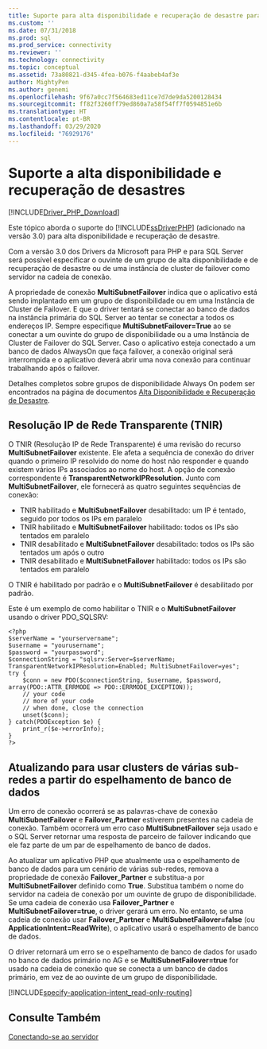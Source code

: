 ```yaml
---
title: Suporte para alta disponibilidade e recuperação de desastre para os Drivers da Microsoft para PHP e para SQL Server | Microsoft Docs
ms.custom: ''
ms.date: 07/31/2018
ms.prod: sql
ms.prod_service: connectivity
ms.reviewer: ''
ms.technology: connectivity
ms.topic: conceptual
ms.assetid: 73a80821-d345-4fea-b076-f4aabeb4af3e
author: MightyPen
ms.author: genemi
ms.openlocfilehash: 9f67a0cc7f564683ed11ce7d7de9da5200128434
ms.sourcegitcommit: ff82f3260ff79ed860a7a58f54ff7f0594851e6b
ms.translationtype: HT
ms.contentlocale: pt-BR
ms.lasthandoff: 03/29/2020
ms.locfileid: "76929176"
---
```

# <a name="support-for-high-availability-disaster-recovery"></a>Suporte a alta disponibilidade e recuperação de desastres
[!INCLUDE[Driver_PHP_Download](../../includes/driver_php_download.md)]

Este tópico aborda o suporte do [!INCLUDE[ssDriverPHP](../../includes/ssdriverphp_md.md)] (adicionado na versão 3.0) para alta disponibilidade e recuperação de desastre.

Com a versão 3.0 dos Drivers da Microsoft para PHP e para SQL Server será possível especificar o ouvinte de um grupo de alta disponibilidade e de recuperação de desastre ou de uma instância de cluster de failover como servidor na cadeia de conexão.

A propriedade de conexão **MultiSubnetFailover** indica que o aplicativo está sendo implantado em um grupo de disponibilidade ou em uma Instância de Cluster de Failover. E que o driver tentará se conectar ao banco de dados na instância primária do SQL Server ao tentar se conectar a todos os endereços IP. Sempre especifique **MultiSubnetFailover=True** ao se conectar a um ouvinte do grupo de disponibilidade ou a uma Instância de Cluster de Failover do SQL Server. Caso o aplicativo esteja conectado a um banco de dados AlwaysOn que faça failover, a conexão original será interrompida e o aplicativo deverá abrir uma nova conexão para continuar trabalhando após o failover.

Detalhes completos sobre grupos de disponibilidade Always On podem ser encontrados na página de documentos [Alta Disponibilidade e Recuperação de Desastre](https://docs.microsoft.com/sql/relational-databases/native-client/features/sql-server-native-client-support-for-high-availability-disaster-recovery).

## <a name="transparent-network-ip-resolution-tnir"></a>Resolução IP de Rede Transparente (TNIR)

O TNIR (Resolução IP de Rede Transparente) é uma revisão do recurso **MultiSubnetFailover** existente. Ele afeta a sequência de conexão do driver quando o primeiro IP resolvido do nome do host não responder e quando existem vários IPs associados ao nome do host. A opção de conexão correspondente é **TransparentNetworkIPResolution**. Junto com **MultiSubnetFailover**, ele fornecerá as quatro seguintes sequências de conexão: 

- TNIR habilitado e **MultiSubnetFailover** desabilitado: um IP é tentado, seguido por todos os IPs em paralelo
- TNIR habilitado e **MultiSubnetFailover** habilitado: todos os IPs são tentados em paralelo
- TNIR desabilitado e **MultiSubnetFailover** desabilitado: todos os IPs são tentados um após o outro
- TNIR desabilitado e **MultiSubnetFailover** habilitado: todos os IPs são tentados em paralelo

O TNIR é habilitado por padrão e o **MultiSubnetFailover** é desabilitado por padrão.

Este é um exemplo de como habilitar o TNIR e o **MultiSubnetFailover** usando o driver PDO_SQLSRV:

```
<?php
$serverName = "yourservername";
$username = "yourusername";
$password = "yourpassword";
$connectionString = "sqlsrv:Server=$serverName; TransparentNetworkIPResolution=Enabled; MultiSubnetFailover=yes";
try {
    $conn = new PDO($connectionString, $username, $password, array(PDO::ATTR_ERRMODE => PDO::ERRMODE_EXCEPTION));
    // your code 
    // more of your code
    // when done, close the connection
    unset($conn);
} catch(PDOException $e) {
    print_r($e->errorInfo);
}
?>
```

## <a name="upgrading-to-use-multi-subnet-clusters-from-database-mirroring"></a>Atualizando para usar clusters de várias sub-redes a partir do espelhamento de banco de dados  
Um erro de conexão ocorrerá se as palavras-chave de conexão **MultiSubnetFailover** e **Failover_Partner** estiverem presentes na cadeia de conexão. Também ocorrerá um erro caso **MultiSubnetFailover** seja usado e o SQL Server retornar uma resposta de parceiro de failover indicando que ele faz parte de um par de espelhamento de banco de dados.  
  
Ao atualizar um aplicativo PHP que atualmente usa o espelhamento de banco de dados para um cenário de várias sub-redes, remova a propriedade de conexão **Failover_Partner** e substitua-a por **MultiSubnetFailover** definido como **True**. Substitua também o nome do servidor na cadeia de conexão por um ouvinte de grupo de disponibilidade. Se uma cadeia de conexão usa **Failover_Partner** e **MultiSubnetFailover=true**, o driver gerará um erro. No entanto, se uma cadeia de conexão usar **Failover_Partner** e **MultiSubnetFailover=false** (ou **ApplicationIntent=ReadWrite**), o aplicativo usará o espelhamento de banco de dados.  
  
O driver retornará um erro se o espelhamento de banco de dados for usado no banco de dados primário no AG e se **MultiSubnetFailover=true** for usado na cadeia de conexão que se conecta a um banco de dados primário, em vez de ao ouvinte de um grupo de disponibilidade.  

[!INCLUDE[specify-application-intent_read-only-routing](~/includes/paragraph-content/specify-application-intent-read-only-routing.md)]


## <a name="see-also"></a>Consulte Também  
[Conectando-se ao servidor](../../connect/php/connecting-to-the-server.md)  
  
